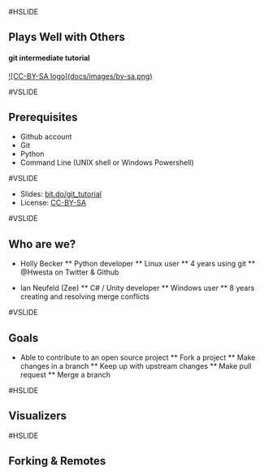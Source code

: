 #HSLIDE

## Plays Well with Others
#### git intermediate tutorial

<a href="https://creativecommons.org/licenses/by-sa/4.0/">
![CC-BY-SA logo](docs/images/by-sa.png)
</a>

#VSLIDE

## Prerequisites

* Github account
* Git
* Python
* Command Line (UNIX shell or Windows Powershell)

#VSLIDE

* Slides: [bit.do/git_tutorial](http://bit.do/git_tutorial)
* License: [CC-BY-SA](https://creativecommons.org/licenses/by-sa/4.0/)

#VSLIDE

## Who are we?

* Holly Becker
** Python developer
** Linux user
** 4 years using git
** @Hwesta on Twitter & Github

* Ian Neufeld (Zee)
** C# / Unity developer
** Windows user
** 8 years creating and resolving merge conflicts

#VSLIDE

## Goals

* Able to contribute to an open source project
** Fork a project
** Make changes in a branch
** Keep up with upstream changes
** Make pull request
** Merge a branch

#HSLIDE

## Visualizers


#HSLIDE

## Forking & Remotes